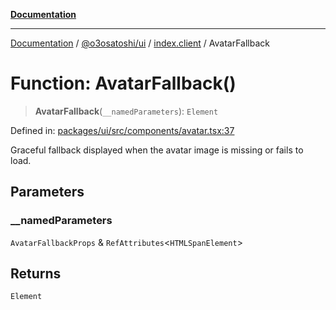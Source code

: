 [**Documentation**](../../../../README.md)

***

[Documentation](../../../../README.md) / [@o3osatoshi/ui](../../README.md) / [index.client](../README.md) / AvatarFallback

# Function: AvatarFallback()

> **AvatarFallback**(`__namedParameters`): `Element`

Defined in: [packages/ui/src/components/avatar.tsx:37](https://github.com/o3osatoshi/experiment/blob/54ab00df974a3e9f8283fbcd8c611ed1e0274132/packages/ui/src/components/avatar.tsx#L37)

Graceful fallback displayed when the avatar image is missing or fails to load.

## Parameters

### \_\_namedParameters

`AvatarFallbackProps` & `RefAttributes`\<`HTMLSpanElement`\>

## Returns

`Element`
